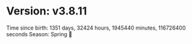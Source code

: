 # Version: v3.8.11
Time since birth: 1351 days, 32424 hours, 1945440 minutes, 116726400 seconds
Season: Spring 🌸
